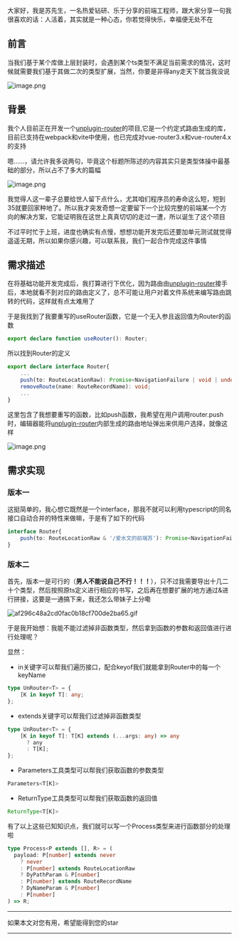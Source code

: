 大家好，我是苏先生，一名热爱钻研、乐于分享的前端工程师，跟大家分享一句我很喜欢的话：人活着，其实就是一种心态，你若觉得快乐，幸福便无处不在

## 前言

当我们基于某个库做上层封装时，会遇到某个ts类型不满足当前需求的情况，这时候就需要我们基于其做二次的类型扩展，当然，你要是非得any走天下就当我没说

![image.png](https://p1-juejin.byteimg.com/tos-cn-i-k3u1fbpfcp/9f7315dc275b4811af6fdaf456b7b22a~tplv-k3u1fbpfcp-watermark.image?)

## 背景

我个人目前正在开发一个[unplugin-router](https://github.com/supanpanCn/unplugin-router/tree/master)的项目,它是一个约定式路由生成的库，目前已支持在webpack和vite中使用，也已完成对vue-router3.x和vue-router4.x的支持

嗯......，请允许我多说两句，毕竟这个标题所陈述的内容其实只是类型体操中最基础的部分，所以占不了多大的篇幅

![image.png](https://p1-juejin.byteimg.com/tos-cn-i-k3u1fbpfcp/36b311b2768b451199e29b5cbba111a2~tplv-k3u1fbpfcp-watermark.image?)

我觉得人这一辈子总要给世人留下点什么，尤其咱们程序员的寿命这么短，短到35就要回家种地了。所以我才突发奇想一定要留下一个比较完整的前端某一个方向的解决方案，它能证明我在这世上真真切切的走过一遭，所以诞生了这个项目

不过平时忙于上班，进度也确实有点慢，想想功能开发完后还要加单元测试就觉得遥遥无期，所以如果你感兴趣，可以联系我，我们一起合作完成这件事情

## 需求描述

在将基础功能开发完成后，我打算进行下优化，因为路由由[unplugin-router](https://github.com/supanpanCn/unplugin-router/tree/master)接手后，本地就看不到对应的路由定义了，总不可能让用户对着文件系统来编写路由跳转的代码，这样就有点太难用了

于是我找到了我要重写的useRouter函数，它是一个无入参且返回值为Router的函数

```ts
export declare function useRouter(): Router;
```

所以找到Router的定义

```ts
export declare interface Router{
    ...
    push(to: RouteLocationRaw): Promise<NavigationFailure | void | undefined>;
    removeRoute(name: RouteRecordName): void;
    ...
}
```

这里包含了我想要重写的函数，比如push函数，我希望在用户调用router.push时，编辑器能将[unplugin-router](https://github.com/supanpanCn/unplugin-router/tree/master)内部生成的路由地址弹出来供用户选择，就像这样

![image.png](https://p3-juejin.byteimg.com/tos-cn-i-k3u1fbpfcp/dd95e9a57f8a4442a976e718a64fabfd~tplv-k3u1fbpfcp-watermark.image?)

## 需求实现

### 版本一

这挺简单的，我心想它既然是一个interface，那我不就可以利用typescript的同名接口自动合并的特性来做嘛，于是有了如下的代码

```ts
interface Router{
    push(to: RouteLocationRaw & '/爱水文的前端苏'): Promise<NavigationFailure | void | undefined>;
}
```

### 版本二

首先，版本一是可行的（**男人不能说自己不行！！！**），只不过我需要导出十几二十个类型，然后按照原ts定义进行相应的书写，之后再在想要扩展的地方通过&进行拼接，这要是一通搞下来，我还怎么带妹子上分嘞

![af296c48a2cd0fac0b18cf700de2ba65.gif](https://p3-juejin.byteimg.com/tos-cn-i-k3u1fbpfcp/57bc4d965224428393b323f17196a4bb~tplv-k3u1fbpfcp-watermark.image?)

于是我开始想：我能不能过滤掉非函数类型，然后拿到函数的参数和返回值进行进行处理呢？

显然：

- in关键字可以帮我们遍历接口，配合keyof我们就能拿到Router中的每一个keyName

```ts
type UnRouter<T> = {
    [K in keyof T]: any;
};
```

- extends关键字可以帮我们过滤掉非函数类型

```ts
type UnRouter<T> = {
    [K in keyof T]: T[K] extends (...args: any) => any
      ? any
      : T[K];
};
```

- Parameters工具类型可以帮我们获取函数的参数类型

```ts
Parameters<T[K]>
```

- ReturnType工具类型可以帮我们获取函数的返回值

```ts
ReturnType<T[K]>
```

有了以上这些已知知识点，我们就可以写一个Process类型来进行函数部分的处理啦

```ts
type Process<P extends [], R> = (
  payload: P[number] extends never
    ? never
    : P[number] extends RouteLocationRaw
    ? DyPathParam & P[number]
    : P[number] extends RouteRecordName
    ? DyNameParam & P[number]
    : P[number]
) => R;
```

***

如果本文对您有用，希望能得到您的star

***


